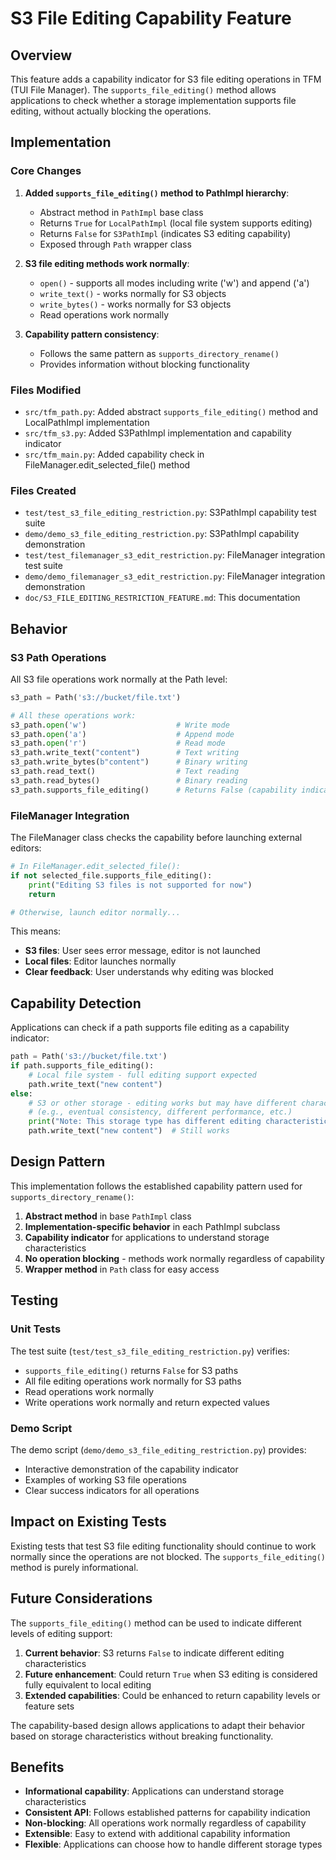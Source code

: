# S3 File Editing Capability Feature

## Overview

This feature adds a capability indicator for S3 file editing operations in TFM (TUI File Manager). The `supports_file_editing()` method allows applications to check whether a storage implementation supports file editing, without actually blocking the operations.

## Implementation

### Core Changes

1. **Added `supports_file_editing()` method to PathImpl hierarchy**:
   - Abstract method in `PathImpl` base class
   - Returns `True` for `LocalPathImpl` (local file system supports editing)
   - Returns `False` for `S3PathImpl` (indicates S3 editing capability)
   - Exposed through `Path` wrapper class

2. **S3 file editing methods work normally**:
   - `open()` - supports all modes including write ('w') and append ('a')
   - `write_text()` - works normally for S3 objects
   - `write_bytes()` - works normally for S3 objects
   - Read operations work normally

3. **Capability pattern consistency**:
   - Follows the same pattern as `supports_directory_rename()`
   - Provides information without blocking functionality

### Files Modified

- `src/tfm_path.py`: Added abstract `supports_file_editing()` method and LocalPathImpl implementation
- `src/tfm_s3.py`: Added S3PathImpl implementation and capability indicator
- `src/tfm_main.py`: Added capability check in FileManager.edit_selected_file() method

### Files Created

- `test/test_s3_file_editing_restriction.py`: S3PathImpl capability test suite
- `demo/demo_s3_file_editing_restriction.py`: S3PathImpl capability demonstration
- `test/test_filemanager_s3_edit_restriction.py`: FileManager integration test suite
- `demo/demo_filemanager_s3_edit_restriction.py`: FileManager integration demonstration
- `doc/S3_FILE_EDITING_RESTRICTION_FEATURE.md`: This documentation

## Behavior

### S3 Path Operations

All S3 file operations work normally at the Path level:

```python
s3_path = Path('s3://bucket/file.txt')

# All these operations work:
s3_path.open('w')                    # Write mode
s3_path.open('a')                    # Append mode  
s3_path.open('r')                    # Read mode
s3_path.write_text("content")        # Text writing
s3_path.write_bytes(b"content")      # Binary writing
s3_path.read_text()                  # Text reading
s3_path.read_bytes()                 # Binary reading
s3_path.supports_file_editing()      # Returns False (capability indicator)
```

### FileManager Integration

The FileManager class checks the capability before launching external editors:

```python
# In FileManager.edit_selected_file():
if not selected_file.supports_file_editing():
    print("Editing S3 files is not supported for now")
    return

# Otherwise, launch editor normally...
```

This means:
- **S3 files**: User sees error message, editor is not launched
- **Local files**: Editor launches normally
- **Clear feedback**: User understands why editing was blocked

## Capability Detection

Applications can check if a path supports file editing as a capability indicator:

```python
path = Path('s3://bucket/file.txt')
if path.supports_file_editing():
    # Local file system - full editing support expected
    path.write_text("new content")
else:
    # S3 or other storage - editing works but may have different characteristics
    # (e.g., eventual consistency, different performance, etc.)
    print("Note: This storage type has different editing characteristics")
    path.write_text("new content")  # Still works
```

## Design Pattern

This implementation follows the established capability pattern used for `supports_directory_rename()`:

1. **Abstract method** in base `PathImpl` class
2. **Implementation-specific behavior** in each PathImpl subclass
3. **Capability indicator** for applications to understand storage characteristics
4. **No operation blocking** - methods work normally regardless of capability
5. **Wrapper method** in `Path` class for easy access

## Testing

### Unit Tests

The test suite (`test/test_s3_file_editing_restriction.py`) verifies:

- `supports_file_editing()` returns `False` for S3 paths
- All file editing operations work normally for S3 paths
- Read operations work normally
- Write operations work normally and return expected values

### Demo Script

The demo script (`demo/demo_s3_file_editing_restriction.py`) provides:

- Interactive demonstration of the capability indicator
- Examples of working S3 file operations
- Clear success indicators for all operations

## Impact on Existing Tests

Existing tests that test S3 file editing functionality should continue to work normally since the operations are not blocked. The `supports_file_editing()` method is purely informational.

## Future Considerations

The `supports_file_editing()` method can be used to indicate different levels of editing support:

1. **Current behavior**: S3 returns `False` to indicate different editing characteristics
2. **Future enhancement**: Could return `True` when S3 editing is considered fully equivalent to local editing
3. **Extended capabilities**: Could be enhanced to return capability levels or feature sets

The capability-based design allows applications to adapt their behavior based on storage characteristics without breaking functionality.

## Benefits

- **Informational capability**: Applications can understand storage characteristics
- **Consistent API**: Follows established patterns for capability indication
- **Non-blocking**: All operations work normally regardless of capability
- **Extensible**: Easy to extend with additional capability information
- **Flexible**: Applications can choose how to handle different storage types